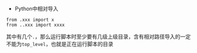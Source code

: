 * Python中相对导入

```
from .xxx import x
from ..xxx import xxxx
```

其中有几个`.`，那么运行脚本时至少要有几级上级目录，含有相对路径导入的一定不能为`top_level`，也就是正在运行脚本的目录
